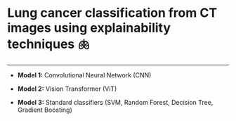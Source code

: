 # Lung cancer classification from CT images using explainability techniques 🫁
---
- **Model 1:** Convolutional Neural Network (CNN)

- **Model 2:** Vision Transformer (ViT)

- **Model 3:** Standard classifiers (SVM, Random Forest, Decision Tree, Gradient Boosting)

